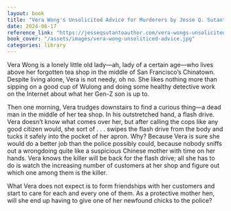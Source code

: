 ```yaml
---
layout: book
title: "Vera Wong's Unsolicited Advice for Murderers by Jesse Q. Sutanto"
date: 2024-06-17
reference_link: "https://jesseqsutantoauthor.com/vera-wongs-unsolicited-advice-for-murderers"
book_cover: "/assets/images/vera-wong-unsoliticed-advice.jpg"
categories: library
---
```


Vera Wong is a lonely little old lady—ah, lady of a certain age—who lives above her forgotten tea shop in the middle of San Francisco’s Chinatown. Despite living alone, Vera is not needy, oh no. She likes nothing more than sipping on a good cup of Wulong and doing some healthy detective work on the Internet about what her Gen-Z son is up to.

Then one morning, Vera trudges downstairs to find a curious thing—a dead man in the middle of her tea shop. In his outstretched hand, a flash drive. Vera doesn’t know what comes over her, but after calling the cops like any good citizen would, she sort of . . . swipes the flash drive from the body and tucks it safely into the pocket of her apron. Why? Because Vera is sure she would do a better job than the police possibly could, because nobody sniffs out a wrongdoing quite like a suspicious Chinese mother with time on her hands. Vera knows the killer will be back for the flash drive; all she has to do is watch the increasing number of customers at her shop and figure out which one among them is the killer.

What Vera does not expect is to form friendships with her customers and start to care for each and every one of them. As a protective mother hen, will she end up having to give one of her newfound chicks to the police?
